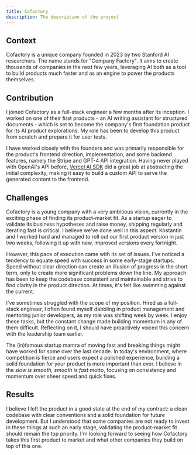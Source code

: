 ```yaml
---
title: Cofactory
description: The description of the project
---
```


## Context

Cofactory is a unique company founded in 2023 by two Stanford AI researchers. The name stands for "Company Factory". It aims to create thousands of companies in the next few years, leveraging AI both as a tool to build products much faster and as an engine to power the products themselves.

## Contribution

I joined Cofactory as a full-stack engineer a few months after its inception. I worked on one of their first products - an AI writing assistant for structured documents - which is set to become the company's first foundation product for its AI product explorations. My role has been to develop this product from scratch and prepare it for user tests.

I have worked closely with the founders and was primarily responsible for the product's frontend direction, implementation, and some backend features, namely the Stripe and GPT-4 API integration. Having never played with OpenAI's API before, [Vercel AI SDK](https://sdk.vercel.ai/docs) did a great job at abstracting the initial complexity, making it easy to build a custom API to serve the generated content to the frontend.

## Challenges

Cofactory is a young company with a very ambitious vision, currently in the exciting phase of finding its product-market fit. As a startup eager to validate its business hypotheses and raise money, shipping regularly and iterating fast is critical. I believe we've done well in this aspect: Kostantin and I worked hard and managed to roll out our first product version in just two weeks, following it up with new, improved versions every fortnight.

However, this pace of execution came with its set of issues. I've noticed a tendency to equate speed with success in some early-stage startups. Speed without clear direction can create an illusion of progress in the short term, only to create more significant problems down the line. My approach has been to keep the codebase consistent and maintainable and strive to find clarity in the product direction. At times, it's felt like swimming against the current.

I've sometimes struggled with the scope of my position. Hired as a full-stack engineer, I often found myself dabbling in product management and mentoring junior developers, as my role was shifting week by week. I enjoy these tasks, but the constant change made building momentum in any of them difficult. Reflecting on it, I should have proactively voiced this concern with the leadership team earlier.

The (in)famous startup mantra of moving fast and breaking things might have worked for some over the last decade. In today's environment, where competition is fierce and users expect a polished experience, building a solid foundation for your product is more important than ever. I believe in the _slow is smooth, smooth is fast_ motto, focusing on consistency and momentum over sheer speed and quick fixes.

## Results

I believe I left the product in a good state at the end of my contract: a clean codebase with clear conventions and a solid foundation for future development. But I understood that some companies are not ready to invest in these things at such an early stage, validating the product-market fit should remain the top priority. I'm looking forward to seeing how Cofactory takes this first product to market and what other companies they build on top of this one.
